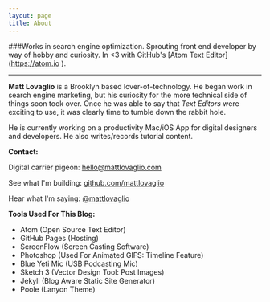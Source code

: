 ```yaml
---
layout: page
title: About
---
```

###Works in search engine optimization. Sprouting front end developer by way of hobby and curiosity. In <span class="heart"><3</span> with GitHub's [Atom Text Editor] (https://atom.io ).

---

**Matt Lovaglio** is a Brooklyn based lover-of-technology. He began work in search engine marketing, but his curiosity for the more technical side of things soon took over. Once he was able to say that *Text Editors* were exciting to use, it was clearly time to tumble down the rabbit hole.

He is currently working on a productivity Mac/iOS App for digital designers and developers. He also writes/records tutorial content.

**Contact:**

Digital carrier pigeon: <a href="mailto:hello@mattlovaglio.com">hello@mattlovaglio.com</a>

See what I'm building: [github.com/mattlovaglio](https://github.com/mattlovaglio)

Hear what I'm saying: [@mattlovaglio](https://twitter.com/mattlovaglio)

**Tools Used For This Blog:**

* Atom (Open Source Text Editor)
* GitHub Pages (Hosting)
* ScreenFlow (Screen Casting Software)
* Photoshop (Used For Animated GIFS: Timeline Feature)
* Blue Yeti Mic (USB Podcasting Mic)
* Sketch 3 (Vector Design Tool: Post Images)
* Jekyll (Blog Aware Static Site Generator)
* Poole (Lanyon Theme)
